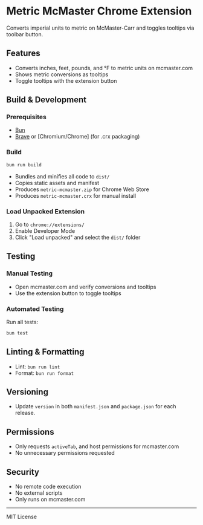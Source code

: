 # Metric McMaster Chrome Extension

Converts imperial units to metric on McMaster-Carr and toggles tooltips via toolbar button.

## Features

- Converts inches, feet, pounds, and °F to metric units on mcmaster.com
- Shows metric conversions as tooltips
- Toggle tooltips with the extension button

## Build & Development

### Prerequisites

- [Bun](https://bun.sh/)
- [Brave](https://brave.com/) or [Chromium/Chrome] (for .crx packaging)

### Build

```bash
bun run build
```

- Bundles and minifies all code to `dist/`
- Copies static assets and manifest
- Produces `metric-mcmaster.zip` for Chrome Web Store
- Produces `metric-mcmaster.crx` for manual install

### Load Unpacked Extension

1. Go to `chrome://extensions/`
2. Enable Developer Mode
3. Click "Load unpacked" and select the `dist/` folder

## Testing

### Manual Testing

- Open mcmaster.com and verify conversions and tooltips
- Use the extension button to toggle tooltips

### Automated Testing

Run all tests:

```bash
bun test
```

## Linting & Formatting

- Lint: `bun run lint`
- Format: `bun run format`

## Versioning

- Update `version` in both `manifest.json` and `package.json` for each release.

## Permissions

- Only requests `activeTab`, and host permissions for mcmaster.com
- No unnecessary permissions requested

## Security

- No remote code execution
- No external scripts
- Only runs on mcmaster.com

---

MIT License

